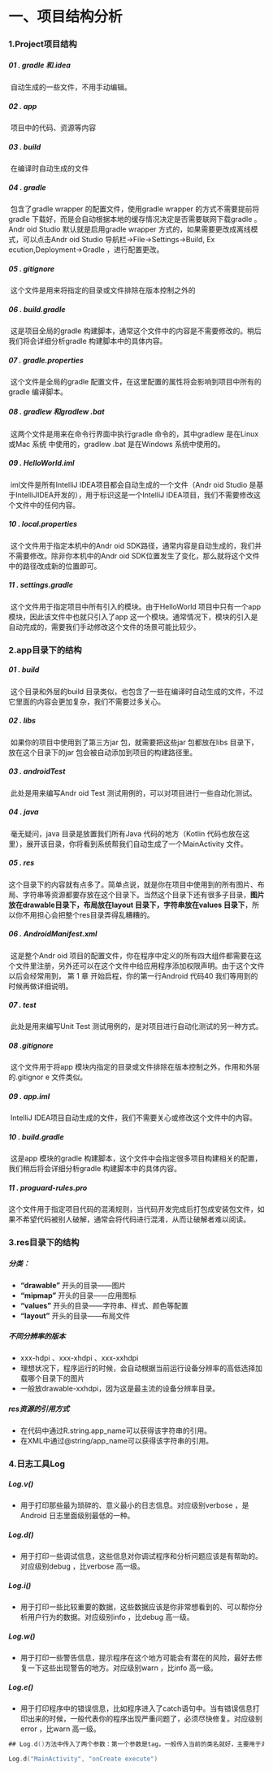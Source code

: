 # 一、项目结构分析

### 1.Project项目结构

##### 01 . gradle 和.idea

​		自动生成的一些文件，不用手动编辑。

##### 02 . app

​		项目中的代码、资源等内容

##### 03 . build

​		在编译时自动生成的文件

##### 04 . gradle

​		包含了gradle wrapper 的配置文件，使用gradle wrapper 的方式不需要提前将gradle 下载好，而是会自动根据本地的缓存情况决定是否需要联网下载gradle 。Andr oid Studio 默认就是启用gradle wrapper 方式的，如果需要更改成离线模式，可以点击Andr oid Studio 导航栏→File→Settings→Build, Ex ecution,Deployment→Gradle ，进行配置更改。

##### 05 . gitignore

​		这个文件是用来将指定的目录或文件排除在版本控制之外的

##### 06 . build.gradle

​		这是项目全局的gradle 构建脚本，通常这个文件中的内容是不需要修改的。稍后我们将会详细分析gradle 构建脚本中的具体内容。

##### 07 . gradle.properties

​		这个文件是全局的gradle 配置文件，在这里配置的属性将会影响到项目中所有的gradle 编译脚本。

##### 08 . gradlew 和gradlew .bat

​		这两个文件是用来在命令行界面中执行gradle 命令的，其中gradlew 是在Linux 或Mac 系统
中使用的，gradlew .bat 是在Windows 系统中使用的。

##### 09 . HelloWorld.iml

​		iml文件是所有IntelliJ IDEA项目都会自动生成的一个文件（Andr oid Studio 是基于IntelliJIDEA开发的），用于标识这是一个IntelliJ IDEA项目，我们不需要修改这个文件中的任何内容。

##### 10 . local.properties

​		这个文件用于指定本机中的Andr oid SDK路径，通常内容是自动生成的，我们并不需要修改。除非你本机中的Andr oid SDK位置发生了变化，那么就将这个文件中的路径改成新的位置即可。

##### 11 . settings.gradle

​		这个文件用于指定项目中所有引入的模块。由于HelloWorld 项目中只有一个app 模块，因此该文件中也就只引入了app 这一个模块。通常情况下，模块的引入是自动完成的，需要我们手动修改这个文件的场景可能比较少。

### 2.app目录下的结构

##### 01 . build

​		这个目录和外层的build 目录类似，也包含了一些在编译时自动生成的文件，不过它里面的内容会更加复杂，我们不需要过多关心。

##### 02 . libs

​		如果你的项目中使用到了第三方jar 包，就需要把这些jar 包都放在libs 目录下，放在这个目录下的jar 包会被自动添加到项目的构建路径里。

##### 03 . androidTest

​		此处是用来编写Andr oid Test 测试用例的，可以对项目进行一些自动化测试。

##### 04 . java

​		毫无疑问，java 目录是放置我们所有Java 代码的地方（Kotlin 代码也放在这里），展开该目录，你将看到系统帮我们自动生成了一个MainActivity 文件。

##### 05 . res

​		这个目录下的内容就有点多了。简单点说，就是你在项目中使用到的所有图片、布局、字符串等资源都要存放在这个目录下。当然这个目录下还有很多子目录，**图片放在drawable目录下，布局放在layout 目录下，字符串放在values 目录下**，所以你不用担心会把整个res目录弄得乱糟糟的。

##### 06 . AndroidManifest.xml

​		这是整个Andr oid 项目的配置文件，你在程序中定义的所有四大组件都需要在这个文件里注册，另外还可以在这个文件中给应用程序添加权限声明。由于这个文件以后会经常用到，
第 1 章 开始启程，你的第一行Android 代码40
我们等用到的时候再做详细说明。

##### 07 . test

​		此处是用来编写Unit Test 测试用例的，是对项目进行自动化测试的另一种方式。

##### 08  .gitignore

​		这个文件用于将app 模块内指定的目录或文件排除在版本控制之外，作用和外层的.gitignor e 文件类似。

##### 09 . app.iml

​		IntelliJ IDEA项目自动生成的文件，我们不需要关心或修改这个文件中的内容。

##### 10 . build.gradle

​		这是app 模块的gradle 构建脚本，这个文件中会指定很多项目构建相关的配置，我们稍后将会详细分析gradle 构建脚本中的具体内容。

##### 11 . proguard-rules.pro

​		这个文件用于指定项目代码的混淆规则，当代码开发完成后打包成安装包文件，如果不希望代码被别人破解，通常会将代码进行混淆，从而让破解者难以阅读。



### 3.res目录下的结构

##### 分类：

- **“drawable”** 开头的目录——图片
- **“mipmap”** 开头的目录——应用图标
- **“values”** 开头的目录——字符串、样式、颜色等配置
- **“layout”** 开头的目录——布局文件



##### 不同分辨率的版本

- xxx-hdpi 、xxx-xhdpi 、xxx-xxhdpi 
- 理想状况下，程序运行的时候，会自动根据当前运行设备分辨率的高低选择加载哪个目录下的图片
- 一般放drawable-xxhdpi，因为这是最主流的设备分辨率目录。



##### res资源的引用方式

- 在代码中通过R.string.app_name可以获得该字符串的引用。
- 在XML中通过@string/app_name可以获得该字符串的引用。



### 4.日志工具Log

##### Log.v()

- 用于打印那些最为琐碎的、意义最小的日志信息。对应级别verbose ，是Android 日志里面级别最低的一种。

##### Log.d()

- 用于打印一些调试信息，这些信息对你调试程序和分析问题应该是有帮助的。对应级别debug ，比verbose 高一级。

##### Log.i()

- 用于打印一些比较重要的数据，这些数据应该是你非常想看到的、可以帮你分析用户行为的数据。对应级别info ，比debug 高一级。

##### Log.w()

- 用于打印一些警告信息，提示程序在这个地方可能会有潜在的风险，最好去修复一下这些出现警告的地方。对应级别warn ，比info 高一级。

##### Log.e()

- 用于打印程序中的错误信息，比如程序进入了catch语句中。当有错误信息打印出来的时候，一般代表你的程序出现严重问题了，必须尽快修复。对应级别error ，比warn 高一级。

```kotlin
## Log.d()方法中传入了两个参数：第一个参数是tag，一般传入当前的类名就好，主要用于对打印信息进行过滤；第二个参数是msg，即想要打印的具体内容。

Log.d("MainActivity", "onCreate execute")
```

